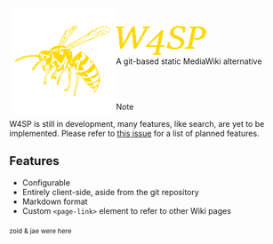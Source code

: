 <p>
<img alt="W4SP Logo" src="./img/wasp.png" height="192px" align="left">
<br>
<br>
<img alt="W4SP" src="./img/wasp_text.png"><br>
A git-based static MediaWiki alternative
<br>
<br>
<br>
<br>
</p>

> [!NOTE]
> W4SP is still in development, many features, like search, are yet to be implemented. Please refer to [this issue](https://github.com/JaegerwaldDev/W4SP/issues/1) for a list of planned features.

## Features
- Configurable
- Entirely client-side, aside from the git repository
- Markdown format
- Custom `<page-link>` element to refer to other Wiki pages

<sub>zoid & jae were here</sub>
